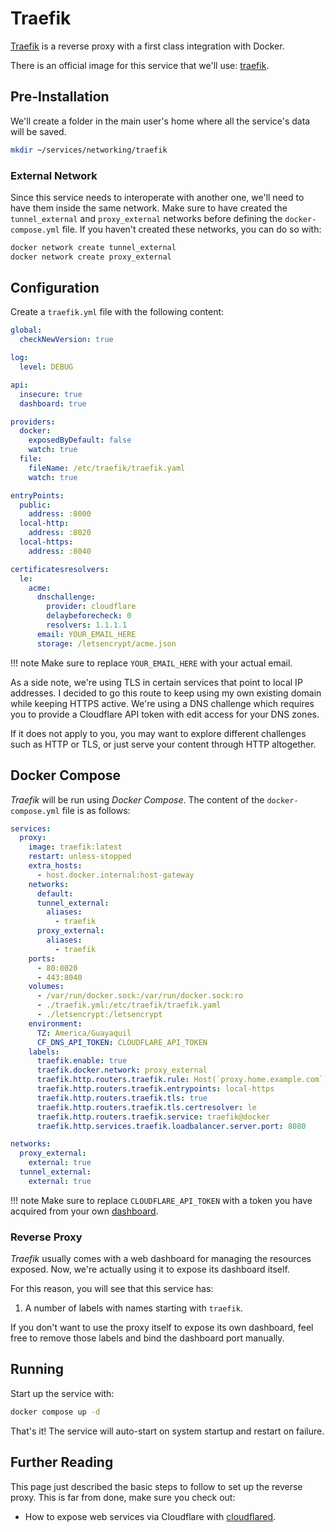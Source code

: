 # Traefik

[Traefik](https://traefik.io/traefik/) is a reverse proxy with a first class integration with Docker.

There is an official image for this service that we'll use: [traefik](https://hub.docker.com/r/_/traefik).

## Pre-Installation

We'll create a folder in the main user's home where all the service's data will be saved.

```bash
mkdir ~/services/networking/traefik
```

### External Network

Since this service needs to interoperate with another one, we'll need to have them inside the same network. Make sure to have created the `tunnel_external` and `proxy_external` networks before defining the `docker-compose.yml` file. If you haven't created these networks, you can do so with:

```bash
docker network create tunnel_external
docker network create proxy_external
```

## Configuration

Create a `traefik.yml` file with the following content:

```yaml
global:
  checkNewVersion: true

log:
  level: DEBUG

api:
  insecure: true
  dashboard: true

providers:
  docker:
    exposedByDefault: false
    watch: true
  file:
    fileName: /etc/traefik/traefik.yaml
    watch: true

entryPoints:
  public:
    address: :8000
  local-http:
    address: :8020
  local-https:
    address: :8040

certificatesresolvers:
  le:
    acme:
      dnschallenge:
        provider: cloudflare
        delaybeforecheck: 0
        resolvers: 1.1.1.1
      email: YOUR_EMAIL_HERE
      storage: /letsencrypt/acme.json
```

!!! note
    Make sure to replace `YOUR_EMAIL_HERE` with your actual email.

As a side note, we're using TLS in certain services that point to local IP addresses. I decided to go this route to keep using my own existing domain while keeping HTTPS active. We're using a DNS challenge which requires you to provide a Cloudflare API token with edit access for your DNS zones.

If it does not apply to you, you may want to explore different challenges such as HTTP or TLS, or just serve your content through HTTP altogether.

## Docker Compose

*Traefik* will be run using *Docker Compose*. The content of the `docker-compose.yml` file is as follows:

```yaml
services:
  proxy:
    image: traefik:latest
    restart: unless-stopped
    extra_hosts:
      - host.docker.internal:host-gateway
    networks:
      default:
      tunnel_external:
        aliases:
          - traefik
      proxy_external:
        aliases:
          - traefik
    ports:
      - 80:8020
      - 443:8040
    volumes:
      - /var/run/docker.sock:/var/run/docker.sock:ro
      - ./traefik.yml:/etc/traefik/traefik.yaml
      - ./letsencrypt:/letsencrypt
    environment:
      TZ: America/Guayaquil
      CF_DNS_API_TOKEN: CLOUDFLARE_API_TOKEN
    labels:
      traefik.enable: true
      traefik.docker.network: proxy_external
      traefik.http.routers.traefik.rule: Host(`proxy.home.example.com`) || Host(`proxy.vpn.example.com`)
      traefik.http.routers.traefik.entrypoints: local-https
      traefik.http.routers.traefik.tls: true
      traefik.http.routers.traefik.tls.certresolver: le
      traefik.http.routers.traefik.service: traefik@docker
      traefik.http.services.traefik.loadbalancer.server.port: 8080

networks:
  proxy_external:
    external: true
  tunnel_external:
    external: true
```

!!! note
    Make sure to replace `CLOUDFLARE_API_TOKEN` with a token you have acquired from your own [dashboard](https://dash.cloudflare.com/).

### Reverse Proxy

*Traefik* usually comes with a web dashboard for managing the resources exposed. Now, we're actually using it to expose its dashboard itself.

For this reason, you will see that this service has:

1. A number of labels with names starting with `traefik`.

If you don't want to use the proxy itself to expose its own dashboard, feel free to remove those labels and bind the dashboard port manually.

## Running

Start up the service with:

```bash
docker compose up -d
```

That's it! The service will auto-start on system startup and restart on failure.

## Further Reading

This page just described the basic steps to follow to set up the reverse proxy. This is far from done, make sure you check out:

* How to expose web services via Cloudflare with [cloudflared](./cloudflared.md).
